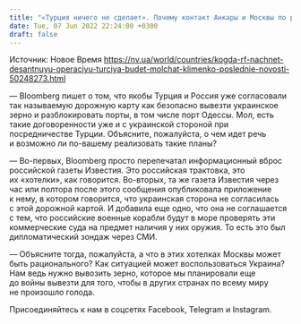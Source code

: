```yaml
---
title: "«Турция ничего не сделает». Почему контакт Анкары и Москвы по разблокированию украинских портов бесперспективен — BlackSeaNews"
date: Tue, 07 Jun 2022 22:24:00 +0300
draft: false
---
```

Источник: Новое Время https://nv.ua/world/countries/kogda-rf-nachnet-desantnuyu-operaciyu-turciya-budet-molchat-klimenko-poslednie-novosti-50248273.html


— Bloomberg пишет о том, что якобы Турция и Россия уже согласовали так называемую дорожную карту как безопасно вывезти украинское зерно и разблокировать порты, в том числе порт Одессы. Мол, есть такие договоренности уже и с украинской стороной при посредничестве Турции. Объясните, пожалуйста, о чем идет речь и возможно ли по-вашему реализовать такие планы?

— Во-первых, Bloomberg просто перепечатал информационный вброс российской газеты Известия. Это российская трактовка, это их «хотелки», как говорится. Во-вторых, та же газета Известия через час или полтора после этого сообщения опубликовала приложение к нему, в котором говорится, что украинская сторона не согласилась с этой дорожной картой. И добавила еще одно, что она не соглашается с тем, что российские военные корабли будут в море проверять эти коммерческие суда на предмет наличия у них оружия. То есть это был дипломатический зондаж через СМИ.

— Объясните тогда, пожалуйста, а что в этих хотелках Москвы может быть рационального? Как ситуацией может воспользоваться Украина? Нам ведь нужно вывозить зерно, которое мы планировали еще до войны вывезти для того, чтобы в других странах по всему миру не произошло голода.

Присоединяйтесь к нам в соцсетях Facebook, Telegram и Instagram.
